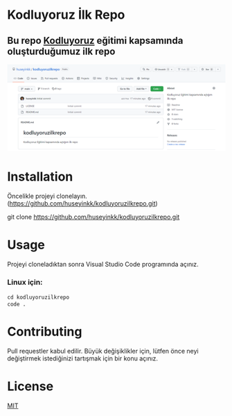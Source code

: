 # Kodluyoruz İlk Repo
Bu repo [Kodluyoruz](https://kodluyoruz.org/) eğitimi kapsamında oluşturduğumuz ilk repo
---
![image](repo.png)

# Installation
Öncelikle projeyi clonelayın.(https://github.com/huseyinkk/kodluyoruzilkrepo.git)

git clone https://github.com/huseyinkk/kodluyoruzilkrepo.git

# Usage
Projeyi cloneladıktan sonra Visual Studio Code programında açınız.

### Linux için:

```
cd kodluyoruzilkrepo
code .
```
# Contributing

Pull requestler kabul edilir. Büyük değişiklikler için, lütfen önce neyi değiştirmek istediğinizi tartışmak için bir konu açınız.

# License
[MIT](https://choosealicense.com/licenses/mit/)
